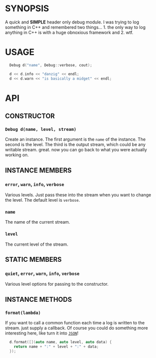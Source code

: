 # SYNOPSIS
A quick and **SIMPLE** header only debug module. I was trying to log 
something in C++ and remembered two things... 1. the only way to log 
anything in C++ is with a huge obnoxious framework and 2. wtf.

# USAGE
```cpp
  Debug d("name", Debug::verbose, cout);

  d << d.info << "danzig" << endl;
  d << d.warn << "is basically a midget" << endl;
```

# API

## CONSTRUCTOR

### `Debug d(name, level, stream)`
Create an instance. The first argument is the `name` of the instance.
The second is the level. The third is the output stream, which could
be any writable stream. great. now you can go back to what you were
actually working on.

## INSTANCE MEMBERS

### `error`, `warn`, `info`, `verbose`
Various levels. Just pass these into the stream when you want to change
the level. The default level is `verbose`.

### `name`
The name of the current stream.

### `level`
The current level of the stream.

## STATIC MEMBERS

### `quiet`, `error`, `warn`, `info`, `verbose`
Various level options for passing to the constructor.

## INSTANCE METHODS

### `format(lambda)`
If you want to call a common function each time a log is written to the 
stream. just supply a callback. Of course you could do something more 
interesting here, like turn it into [`JSON`](https://github.com/dropbox/json11)!

```cpp
  d.format([](auto name, auto level, auto data) {
    return name + ":" + level + ":" + data;
  });
```

